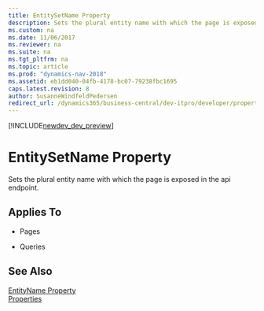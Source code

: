 ```yaml
---
title: EntitySetName Property
description: Sets the plural entity name with which the page is exposed in the api endpoint.
ms.custom: na
ms.date: 11/06/2017
ms.reviewer: na
ms.suite: na
ms.tgt_pltfrm: na
ms.topic: article
ms.prod: "dynamics-nav-2018"
ms.assetid: eb1dd040-04fb-4178-bc07-79238fbc1695
caps.latest.revision: 8
author: SusanneWindfeldPedersen
redirect_url: /dynamics365/business-central/dev-itpro/developer/properties/devenv-properties
---
```


[!INCLUDE[newdev_dev_preview](../includes/newdev_dev_preview.md)]

# EntitySetName Property
Sets the plural entity name with which the page is exposed in the api endpoint.  
    
## Applies To  
  
-   Pages  
  
-   Queries  
  
## See Also  
 [EntityName Property](devenv-entityname-property.md)  
 [Properties](devenv-properties.md)  
